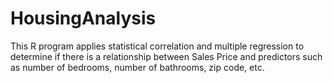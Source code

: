 # HousingAnalysis
This R program applies statistical correlation  and multiple regression to determine if there  is a relationship between Sales Price and  predictors such as number of bedrooms,  number of bathrooms, zip code, etc.
